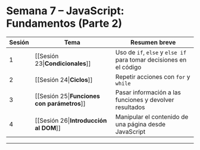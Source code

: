 # Semana 7 – JavaScript: Fundamentos (Parte 2)

| Sesión | Tema                                                  | Resumen breve                                                      |
|--------|-------------------------------------------------------|--------------------------------------------------------------------|
| 1      | [[Sesión 23\|**Condicionales**]]                      | Uso de `if`, `else` y `else if` para tomar decisiones en el código |
| 2      | [[Sesión 24\|**Ciclos**]]                             | Repetir acciones con `for` y `while`                               |
| 3      | [[Sesión 25\|**Funciones con parámetros**]]           | Pasar información a las funciones y devolver resultados            |
| 4      | [[Sesión 26\|**Introducción al DOM**]]                | Manipular el contenido de una página desde JavaScript              |

---